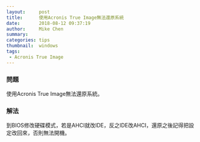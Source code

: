 ```yaml
---
layout:     post
title:      使用Acronis True Image無法還原系統
date:       2018-08-12 09:37:19
author:     Mike Chen
summary:    
categories: tips
thumbnail:  windows
tags:
 - Acronis True Image
---
```


### 問題

使用Acronis True Image無法還原系統。

### 解法

到BIOS修改硬碟模式，若是AHCI就改IDE，反之IDE改AHCI，還原之後記得把設定改回來，否則無法開機。